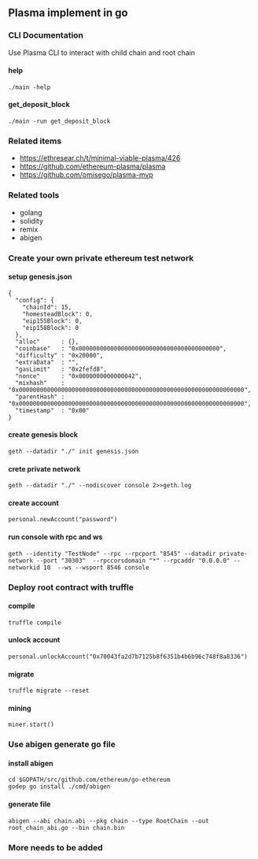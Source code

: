 ## Plasma implement in go

### CLI Documentation

Use Plasma CLI to interact with child chain and root chain

#### help

```
./main -help
```

#### get_deposit_block

```
./main -run get_deposit_block
```

###  Related items

- https://ethresear.ch/t/minimal-viable-plasma/426
- https://github.com/ethereum-plasma/plasma
- https://github.com/omisego/plasma-mvp

### Related tools

- golang
- solidity
- remix
- abigen

### Create your own private ethereum test network

#### setup genesis.json

```
{
  "config": {
    "chainId": 15,
    "homesteadBlock": 0,
    "eip155Block": 0,
    "eip158Block": 0
  },
  "alloc"      : {},
  "coinbase"   : "0x0000000000000000000000000000000000000000",
  "difficulty" : "0x20000",
  "extraData"  : "",
  "gasLimit"   : "0x2fefd8",
  "nonce"      : "0x0000000000000042",
  "mixhash"    : "0x0000000000000000000000000000000000000000000000000000000000000000",
  "parentHash" : "0x0000000000000000000000000000000000000000000000000000000000000000",
  "timestamp"  : "0x00"
}

```

#### create genesis block

```
geth --datadir "./" init genesis.json
```

#### crete private network

```
geth --datadir "./" --nodiscover console 2>>geth.log
```

#### create account

```
personal.newAccount("password")
```

#### run console with rpc and ws

```
geth --identity "TestNode" --rpc --rpcport "8545" --datadir private-network --port "30303"  --rpccorsdomain "*" --rpcaddr "0.0.0.0" --networkid 10  --ws --wsport 8546 console
```

### Deploy root contract with truffle

#### compile

```
truffle compile
```

#### unlock account

```
personal.unlockAccount("0x70043fa2d7b7125b8f6351b4b6b96c748f8a8336")
```

#### migrate

```
truffle migrate --reset
```

#### mining

```
miner.start()
```

### Use abigen generate go file

#### install abigen

```
cd $GOPATH/src/github.com/ethereum/go-ethereum
godep go install ./cmd/abigen
```

#### generate file

```
abigen --abi chain.abi --pkg chain --type RootChain --out root_chain_abi.go --bin chain.bin
```


### More needs to be added
